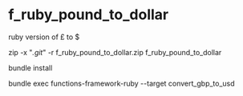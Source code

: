 # f_ruby_pound_to_dollar
ruby version of £ to $

zip -x "*.git*" -r f_ruby_pound_to_dollar.zip f_ruby_pound_to_dollar

bundle install

bundle exec functions-framework-ruby --target convert_gbp_to_usd